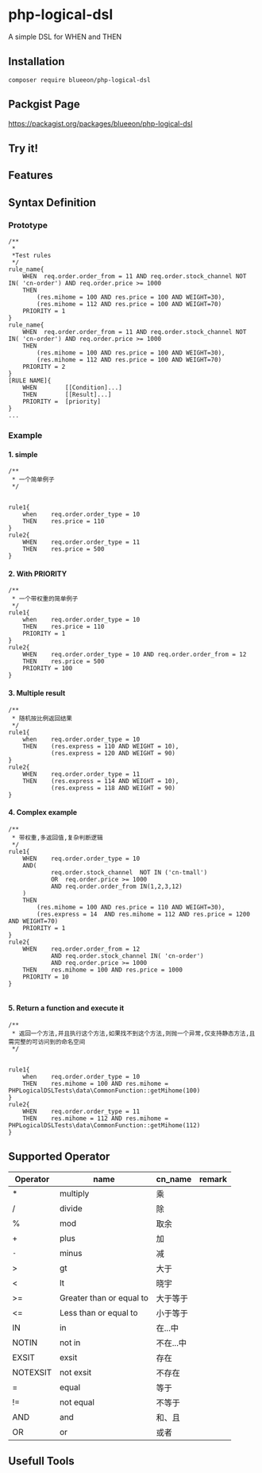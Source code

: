 # php-logical-dsl

A simple DSL for WHEN and THEN

## Installation

```
composer require blueeon/php-logical-dsl
```
## Packgist Page

https://packagist.org/packages/blueeon/php-logical-dsl

## Try it!

## Features
## Syntax Definition
### Prototype

```
/**
 *
 *Test rules
 */
rule_name{
    WHEN  req.order.order_from = 11 AND req.order.stock_channel NOT IN( 'cn-order') AND req.order.price >= 1000
    THEN
        (res.mihome = 100 AND res.price = 100 AND WEIGHT=30),
        (res.mihome = 112 AND res.price = 100 AND WEIGHT=70)
    PRIORITY = 1
}
rule_name{
    WHEN  req.order.order_from = 11 AND req.order.stock_channel NOT IN( 'cn-order') AND req.order.price >= 1000
    THEN
        (res.mihome = 100 AND res.price = 100 AND WEIGHT=30),
        (res.mihome = 112 AND res.price = 100 AND WEIGHT=70)
    PRIORITY = 2
}
[RULE NAME]{
    WHEN        [[Condition]...]
    THEN        [[Result]...]
    PRIORITY =  [priority]
}
...

```

### Example

#### 1. simple
```
/**
 * 一个简单例子
 */


rule1{
    when    req.order.order_type = 10
    THEN    res.price = 110
}
rule2{
    WHEN    req.order.order_type = 11
    THEN    res.price = 500
}
```
#### 2. With PRIORITY
```
/**
 * 一个带权重的简单例子
 */
rule1{
    when    req.order.order_type = 10
    THEN    res.price = 110
    PRIORITY = 1
}
rule2{
    WHEN    req.order.order_type = 10 AND req.order.order_from = 12
    THEN    res.price = 500
    PRIORITY = 100
}
```
#### 3. Multiple result
```
/**
 * 随机按比例返回结果
 */
rule1{
    when    req.order.order_type = 10
    THEN    (res.express = 110 AND WEIGHT = 10),
            (res.express = 120 AND WEIGHT = 90)
}
rule2{
    WHEN    req.order.order_type = 11
    THEN    (res.express = 114 AND WEIGHT = 10),
            (res.express = 118 AND WEIGHT = 90)
}
```
#### 4. Complex example
```
/**
 * 带权重,多返回值,复杂判断逻辑
 */
rule1{
    WHEN    req.order.order_type = 10
    AND(
            req.order.stock_channel  NOT IN ('cn-tmall')
            OR  req.order.price >= 1000
            AND req.order.order_from IN(1,2,3,12)
    )
    THEN
        (res.mihome = 100 AND res.price = 110 AND WEIGHT=30),
        (res.express = 14  AND res.mihome = 112 AND res.price = 1200 AND WEIGHT=70)
    PRIORITY = 1
}
rule2{
    WHEN    req.order.order_from = 12 
            AND req.order.stock_channel IN( 'cn-order') 
            AND req.order.price >= 1000
    THEN    res.mihome = 100 AND res.price = 1000
    PRIORITY = 10
}


```

#### 5. Return a function and execute it
```
/**
 * 返回一个方法,并且执行这个方法,如果找不到这个方法,则抛一个异常,仅支持静态方法,且需完整的可访问到的命名空间
 */


rule1{
    when    req.order.order_type = 10
    THEN    res.mihome = 100 AND res.mihome = PHPLogicalDSLTests\data\CommonFunction::getMihome(100)
}
rule2{
    WHEN    req.order.order_type = 11
    THEN    res.mihome = 112 AND res.mihome = PHPLogicalDSLTests\data\CommonFunction::getMihome(112)
}
```
## Supported Operator

Operator|name|cn_name|remark    
---|---|---|--- 
*|multiply|乘|   
/|divide|除| 
%|mod|取余|   
+|plus|加|   
`-`|minus|减|  
>|gt|大于|        
<|lt|晓宇|    
>=|Greater than or equal to|大于等于|   
<=|Less than or equal to|小于等于|  
IN|in|在...中|    
NOTIN|not in |不在...中|   
EXSIT|exsit|存在| 
NOTEXSIT|not exsit|不存在| 
=|equal|等于| 
!=|not equal|不等于|   
AND|and|和、且|    
OR|or|或者|   


## Usefull Tools

